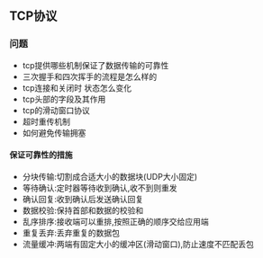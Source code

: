 ## TCP协议

### 问题

+ tcp提供哪些机制保证了数据传输的可靠性
+ 三次握手和四次挥手的流程是怎么样的
+ tcp连接和关闭时 状态怎么变化
+ tcp头部的字段及其作用
+ tcp的滑动窗口协议
+ 超时重传机制
+ 如何避免传输拥塞

#### 保证可靠性的措施

+ 分块传输:切割成合适大小的数据块(UDP大小固定)
+ 等待确认:定时器等待收到确认,收不到则重发
+ 确认回复:收到确认后发送确认回复
+ 数据校验:保持首部和数据的校验和
+ 乱序排序:接收端可以重排,按照正确的顺序交给应用端
+ 重复丢弃:丢弃重复的数据包
+ 流量缓冲:两端有固定大小的缓冲区(滑动窗口),防止速度不匹配丢包